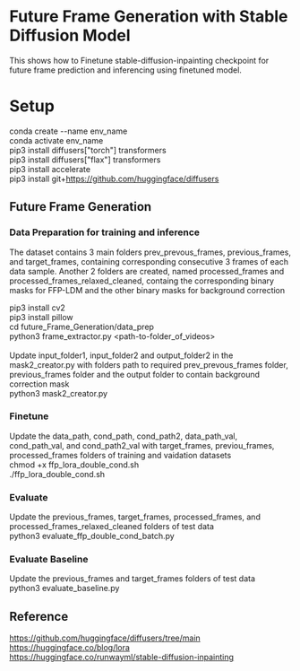 # Future Frame Generation with Stable Diffusion Model

This shows how to Finetune stable-diffusion-inpainting checkpoint for future frame prediction and inferencing using finetuned model.

# Setup

conda create --name env_name
<br />
conda activate env_name
<br />
pip3 install diffusers["torch"] transformers
<br />
pip3 install diffusers["flax"] transformers
<br />
pip3 install accelerate
<br />
pip3 install git+https://github.com/huggingface/diffusers
<br />

## Future Frame Generation

### Data Preparation for training and inference

The dataset contains 3 main folders prev_prevous_frames, previous_frames, and  target_frames, containing corresponding consecutive 3 frames of each data sample. Another 2 folders are created, named processed_frames and processed_frames_relaxed_cleaned, containg the corresponding binary masks for FFP-LDM and the other binary masks for background correction


pip3 install cv2
<br />
pip3 install pillow
<br />
cd future_Frame_Generation/data_prep
<br />
python3 frame_extractor.py <path-to-folder_of_videos>
<br />
<br />
Update input_folder1, input_folder2 and output_folder2 in the mask2_creator.py with folders path to required prev_prevous_frames folder, previous_frames folder and the output folder to contain background correction mask
<br />
python3 mask2_creator.py



### Finetune

Update the data_path, cond_path, cond_path2, data_path_val, cond_path_val, and cond_path2_val with target_frames, previou_frames, processed_frames folders of training and vaidation datasets
<br />
chmod +x ffp_lora_double_cond.sh
<br />
./ffp_lora_double_cond.sh


### Evaluate

Update the previous_frames, target_frames, processed_frames, and processed_frames_relaxed_cleaned folders of test data
<br />
python3 evaluate_ffp_double_cond_batch.py

### Evaluate Baseline

Update the previous_frames and target_frames folders of test data
<br />
python3 evaluate_baseline.py




## Reference 
https://github.com/huggingface/diffusers/tree/main
<br />
https://huggingface.co/blog/lora
<br />
https://huggingface.co/runwayml/stable-diffusion-inpainting













